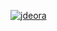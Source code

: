 [![jdeora](https://circleci.com/gh/jdeora/GitHubApi567.svg?style=svg)](https://app.circleci.com/pipelines/github/jdeora/GitHubApi567?branch=HW05A_MOCKING&filter=all)
